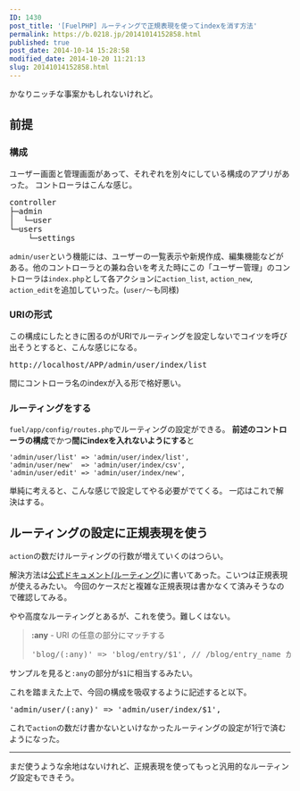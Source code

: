 ```yaml
---
ID: 1430
post_title: '[FuelPHP] ルーティングで正規表現を使ってindexを消す方法'
permalink: https://b.0218.jp/20141014152858.html
published: true
post_date: 2014-10-14 15:28:58
modified_date: 2014-10-20 11:21:13
slug: 20141014152858.html
---
```

かなりニッチな事案かもしれないけれど。
<!--more-->
<h2>前提</h2>
<h3>構成</h3>
ユーザー画面と管理画面があって、それぞれを別々にしている構成のアプリがあった。
コントローラはこんな感じ。
<pre>controller
├─admin
│  └─user
└─users
    └─settings
</pre>

<code>admin/user</code>という機能には、ユーザーの一覧表示や新規作成、編集機能などがある。他のコントローラとの兼ね合いを考えた時にこの「ユーザー管理」のコントローラは<code>index.php</code>として各アクションに<code>action_list</code>, <code>action_new</code>, <code>action_edit</code>を追加していった。(<code>user/～</code>も同様)

<h3>URIの形式</h3>
この構成にしたときに困るのがURIでルーティングを設定しないでコイツを呼び出そうとすると、こんな感じになる。
<pre>http://localhost/APP/admin/user/index/list</pre>

間にコントローラ名のindexが入る形で格好悪い。

<h3>ルーティングをする</h3>
<code>fuel/app/config/routes.php</code>でルーティングの設定ができる。
<strong>前述のコントローラの構成</strong>でかつ<strong>間にindexを入れないようにする</strong>と
<pre><code>'admin/user/list' =&gt; 'admin/user/index/list',
'admin/user/new'  =&gt; 'admin/user/index/csv',
'admin/user/edit' =&gt; 'admin/user/index/new',
</code></pre>

単純に考えると、こんな感じで設定してやる必要がでてくる。
一応はこれで解決はする。

<h2>ルーティングの設定に正規表現を使う</h2>
<code>action</code>の数だけルーティングの行数が増えていくのはつらい。

解決方法は<a href="http://fuelphp.jp/docs/1.7/general/routing.html">公式ドキュメント(ルーティング)</a>に書いてあった。こいつは正規表現が使えるみたい。
今回のケースだと複雑な正規表現は書かなくて済みそうなので確認してみる。

やや高度なルーティングとあるが、これを使う。難しくはない。
<blockquote>
  <b>:any</b> - URI の任意の部分にマッチする
<pre>'blog/(:any)' =&gt; 'blog/entry/$1', // /blog/entry_name が /blog/entry/entry_name に経路付けられる</pre>
</blockquote>

サンプルを見ると<code>:any</code>の部分が<code>$1</code>に相当するみたい。

これを踏まえた上で、今回の構成を吸収するように記述すると以下。

<pre>'admin/user/(:any)' =&gt; 'admin/user/index/$1',</pre>

これで<code>action</code>の数だけ書かないといけなかったルーティングの設定が1行で済むようになった。
<hr>
まだ使うような余地はないけれど、正規表現を使ってもっと汎用的なルーティング設定もできそう。